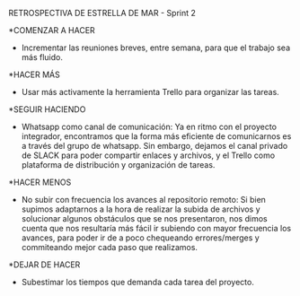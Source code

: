 RETROSPECTIVA DE ESTRELLA DE MAR - Sprint 2

*COMENZAR A HACER
- Incrementar las reuniones breves, entre semana, para que el trabajo sea más fluido.

*HACER MÁS
- Usar más activamente la herramienta Trello para organizar las tareas.

*SEGUIR HACIENDO
- Whatsapp como canal de comunicación: Ya en ritmo con el proyecto integrador, encontramos que la forma más eficiente de comunicarnos es a través del grupo de whatsapp. Sin embargo, dejamos el canal privado de SLACK para poder compartir enlaces y archivos, y el Trello como plataforma de distribución y organización de tareas.

*HACER MENOS
- No subir con frecuencia los avances al repositorio remoto: Si bien supimos adaptarnos a la hora de realizar la subida de archivos y solucionar algunos obstáculos que se nos presentaron, nos dimos cuenta que nos resultaría más fácil ir subiendo con mayor frecuencia los avances, para poder ir de a poco chequeando errores/merges y commiteando mejor cada paso que realizamos.

*DEJAR DE HACER
- Subestimar los tiempos que demanda cada tarea del proyecto.
 
